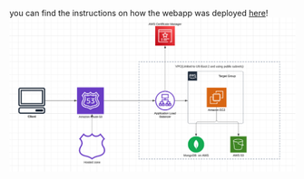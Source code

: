 you can find the instructions on how the webapp was deployed [here](https://medium.com/@chefomardee/deploying-your-next-js-app-on-ec2-with-a-domain-name-and-https-ssl-a-step-by-step-guide-71faaa578277)!
![alt text](https://github.com/ChefOmarDee/fixitfund/blob/main/Capture.PNG?raw=true)

